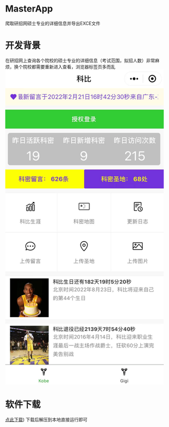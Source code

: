 # MasterApp
爬取研招网硕士专业的详细信息并导出EXCE文件

# 开发背景
在研招网上查询各个院校的硕士专业的详细信息（考试范围，拟招人数）非常麻烦，换个院校都需要重新进入查看，浏览器标签页多而乱
<img src="https://github.com/CXHHHH/KOBE_STORY/blob/main/readme/index.jpg"></br>

# 软件下载
[点此下载](https://github.com/KobeGigi224/MasterApp/raw/main/Release/Release.zip))
下载后解压到本地直接运行即可

